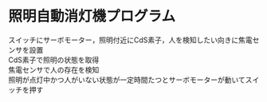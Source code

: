# 照明自動消灯機プログラム
スイッチにサーボモーター，照明付近にCdS素子，人を検知したい向きに焦電センサを設置<br>
CdS素子で照明の状態を取得<br>
焦電センサで人の存在を検知<br>
照明が点灯中かつ人がいない状態が一定時間たつとサーボモーターが動いてスイッチを押す
